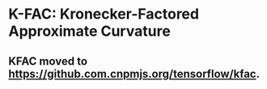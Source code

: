 # K-FAC: Kronecker-Factored Approximate Curvature

## KFAC moved to https://github.com.cnpmjs.org/tensorflow/kfac.
